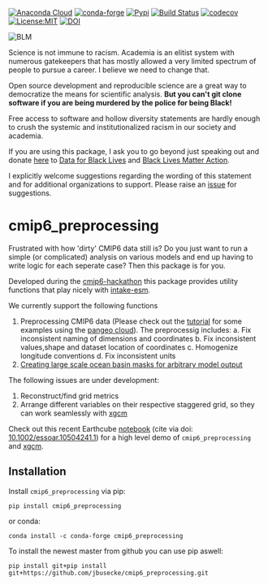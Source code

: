 [![Anaconda Cloud](https://anaconda.org/conda-forge/cmip6_preprocessing/badges/version.svg)](https://anaconda.org/conda-forge/cmip6_preprocessing)
[![conda-forge](https://img.shields.io/conda/dn/conda-forge/cmip6_preprocessing?label=conda-forge)](https://anaconda.org/conda-forge/cmip6_preprocessing)
[![Pypi](https://img.shields.io/pypi/v/cmip6_preprocessing.svg)](https://pypi.org/project/cmip6_preprocessing)
[![Build Status](https://img.shields.io/github/workflow/status/jbusecke/cmip6_preprocessing/CI?logo=github)](https://github.com/jbusecke/cmip6_preprocessing/actions)
[![codecov](https://codecov.io/gh/jbusecke/cmip6_preprocessing/branch/master/graph/badge.svg)](https://codecov.io/gh/jbusecke/cmip6_preprocessing)
[![License:MIT](https://img.shields.io/badge/License-MIT-lightgray.svg?style=flt-square)](https://opensource.org/licenses/MIT)
[![DOI](https://zenodo.org/badge/215606850.svg)](https://zenodo.org/badge/latestdoi/215606850)

![BLM](BLM.png)

Science is not immune to racism. Academia is an elitist system with numerous gatekeepers that has mostly allowed a very limited spectrum of people to pursue a career. I believe we need to change that. 

Open source development and reproducible science are a great way to democratize the means for scientific analysis. **But you can't git clone software if you are being murdered by the police for being Black!**

Free access to software and hollow diversity statements are hardly enough to crush the systemic and institutionalized racism in our society and academia.

If you are using this package, I ask you to go beyond just speaking out and donate [here](https://secure.actblue.com/donate/cmip6_preprocessing) to [Data for Black Lives](http://d4bl.org/) and [Black Lives Matter Action](https://blacklivesmatter.com/global-actions/).

I explicitly welcome suggestions regarding the wording of this statement and for additional organizations to support. Please raise an [issue](https://github.com/jbusecke/cmip6_preprocessing/issues) for suggestions.

# cmip6_preprocessing

Frustrated with how 'dirty' CMIP6 data still is? Do you just want to run a simple (or complicated) analysis on various models and end up having to write logic for each seperate case? Then this package is for you.

Developed during the [cmip6-hackathon](https://cmip6hack.github.io/#/) this package provides utility functions that play nicely with [intake-esm](https://github.com/NCAR/intake-esm).

We currently support the following functions

1. Preprocessing CMIP6 data (Please check out the [tutorial](docs/tutorial.ipynb) for some examples using the [pangeo cloud](ocean.pangeo.io)). The preprocessig includes:
    a. Fix inconsistent naming of dimensions and coordinates
    b. Fix inconsistent values,shape and dataset location of coordinates
    c. Homogenize longitude conventions
    d. Fix inconsistent units
2. [Creating large scale ocean basin masks for arbitrary model output](docs/regionmask.ipynb)

The following issues are under development:
1. Reconstruct/find grid metrics
2. Arrange different variables on their respective staggered grid, so they can work seamlessly with [xgcm](https://xgcm.readthedocs.io/en/latest/)

Check out this recent Earthcube [notebook](https://github.com/earthcube2020/ec20_busecke_etal) (cite via doi: [10.1002/essoar.10504241.1](https://www.essoar.org/doi/10.1002/essoar.10504241.1)) for a high level demo of `cmip6_preprocessing` and [xgcm](https://github.com/xgcm/xgcm).


## Installation

Install `cmip6_preprocessing` via pip:

`pip install cmip6_preprocessing`

or conda:

`conda install -c conda-forge cmip6_preprocessing`

To install the newest master from github you can use pip aswell:

`pip install git+pip install git+https://github.com/jbusecke/cmip6_preprocessing.git`

